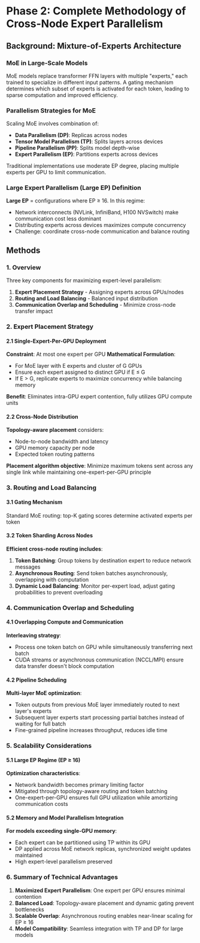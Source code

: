 # Phase 2: Complete Methodology of Cross-Node Expert Parallelism

## Background: Mixture-of-Experts Architecture

### MoE in Large-Scale Models
MoE models replace transformer FFN layers with multiple "experts," each trained to specialize in different input patterns. A gating mechanism determines which subset of experts is activated for each token, leading to sparse computation and improved efficiency.

### Parallelism Strategies for MoE
Scaling MoE involves combination of:
- **Data Parallelism (DP)**: Replicas across nodes
- **Tensor Model Parallelism (TP)**: Splits layers across devices
- **Pipeline Parallelism (PP)**: Splits model depth-wise
- **Expert Parallelism (EP)**: Partitions experts across devices

Traditional implementations use moderate EP degree, placing multiple experts per GPU to limit communication.

### Large Expert Parallelism (Large EP) Definition
**Large EP** = configurations where EP ≥ 16. In this regime:
- Network interconnects (NVLink, InfiniBand, H100 NVSwitch) make communication cost less dominant
- Distributing experts across devices maximizes compute concurrency
- Challenge: coordinate cross-node communication and balance routing

## Methods

### 1. Overview
Three key components for maximizing expert-level parallelism:
1. **Expert Placement Strategy** - Assigning experts across GPUs/nodes
2. **Routing and Load Balancing** - Balanced input distribution
3. **Communication Overlap and Scheduling** - Minimize cross-node transfer impact

### 2. Expert Placement Strategy

#### 2.1 Single-Expert-Per-GPU Deployment
**Constraint**: At most one expert per GPU
**Mathematical Formulation**:
- For MoE layer with E experts and cluster of G GPUs
- Ensure each expert assigned to distinct GPU if E ≤ G
- If E > G, replicate experts to maximize concurrency while balancing memory

**Benefit**: Eliminates intra-GPU expert contention, fully utilizes GPU compute units

#### 2.2 Cross-Node Distribution
**Topology-aware placement** considers:
- Node-to-node bandwidth and latency
- GPU memory capacity per node
- Expected token routing patterns

**Placement algorithm objective**: Minimize maximum tokens sent across any single link while maintaining one-expert-per-GPU principle

### 3. Routing and Load Balancing

#### 3.1 Gating Mechanism
Standard MoE routing: top-K gating scores determine activated experts per token

#### 3.2 Token Sharding Across Nodes
**Efficient cross-node routing includes**:
1. **Token Batching**: Group tokens by destination expert to reduce network messages
2. **Asynchronous Routing**: Send token batches asynchronously, overlapping with computation
3. **Dynamic Load Balancing**: Monitor per-expert load, adjust gating probabilities to prevent overloading

### 4. Communication Overlap and Scheduling

#### 4.1 Overlapping Compute and Communication
**Interleaving strategy**:
- Process one token batch on GPU while simultaneously transferring next batch
- CUDA streams or asynchronous communication (NCCL/MPI) ensure data transfer doesn't block computation

#### 4.2 Pipeline Scheduling
**Multi-layer MoE optimization**:
- Token outputs from previous MoE layer immediately routed to next layer's experts
- Subsequent layer experts start processing partial batches instead of waiting for full batch
- Fine-grained pipeline increases throughput, reduces idle time

### 5. Scalability Considerations

#### 5.1 Large EP Regime (EP ≥ 16)
**Optimization characteristics**:
- Network bandwidth becomes primary limiting factor
- Mitigated through topology-aware routing and token batching
- One-expert-per-GPU ensures full GPU utilization while amortizing communication costs

#### 5.2 Memory and Model Parallelism Integration
**For models exceeding single-GPU memory**:
- Each expert can be partitioned using TP within its GPU
- DP applied across MoE network replicas, synchronized weight updates maintained
- High expert-level parallelism preserved

### 6. Summary of Technical Advantages
1. **Maximized Expert Parallelism**: One expert per GPU ensures minimal contention
2. **Balanced Load**: Topology-aware placement and dynamic gating prevent bottlenecks
3. **Scalable Overlap**: Asynchronous routing enables near-linear scaling for EP ≥ 16
4. **Model Compatibility**: Seamless integration with TP and DP for large models